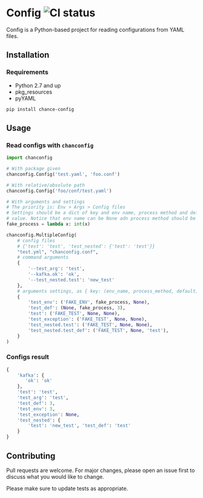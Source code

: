# Config ![CI status](https://img.shields.io/badge/build-passing-brightgreen.svg)

Config is a Python-based project for reading configurations from YAML files.

## Installation

### Requirements

- Python 2.7 and up
- pkg_resources
- pyYAML

```bash
pip install chance-config
```

## Usage

### Read configs with `chanconfig`

```python
import chanconfig

# With package given
chanconfig.Config('test.yaml', 'foo.conf')

# With relative/absolute path
chanconfig.Config('foo/conf/test.yaml')

# With arguments and settings
# The priority is: Env > Args > Config files
# Settings should be a dict of key and env name, process method and default
# value. Notice that env name can be None adn process method should be callable.
fake_process = lambda x: int(x)

chanconfig.MultipleConfig(
    # config files
    # {'test': 'test', 'test_nested': {'test': 'test'}}
    "test.yml", "chanconfig.conf",
    # command arguments
    {
        '--test_arg': 'test',
        '--kafka.ok': 'ok',
        '--test_nested.test': 'new_test'
    },
    # arguments settings, as { key: (env_name, process_method, default) }
    {
        'test_env': ('FAKE_ENV', fake_process, None),
        'test_def': (None, fake_process, 3),
        'test': ('FAKE_TEST', None, None),
        'test_exception': ('FAKE_TEST', None, None),
        'test_nested.test': ('FAKE_TEST', None, None),
        'test_nested.test_def': ('FAKE_TEST', None, 'test'),
    }
)
```

### Configs result

```python
{
    'kafka': {
       'ok': 'ok'
    },
    'test': 'test',
    'test_arg': 'test',
    'test_def': 3,
    'test_env': 3,
    'test_exception': None,
    'test_nested': {
        'test': 'new_test', 'test_def': 'test'
    }
}
```

## Contributing

Pull requests are welcome. For major changes, please open an issue first
to discuss what you would like to change.

Please make sure to update tests as appropriate.
